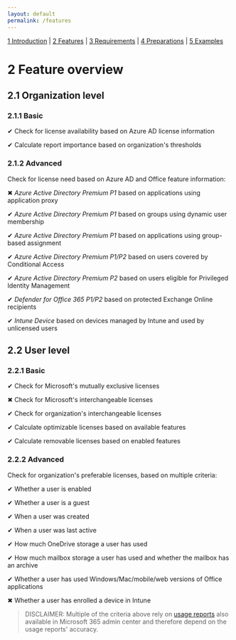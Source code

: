 ```yaml
---
layout: default
permalink: /features
---
```


[1 Introduction](/azure-ad-license-status/) \| [2 Features](/azure-ad-license-status/features) \| [3 Requirements](/azure-ad-license-status/requirements) \| [4 Preparations](/azure-ad-license-status/preparations) \| [5 Examples](/azure-ad-license-status/examples)

# 2 Feature overview

## 2.1 Organization level

### 2.1.1 Basic

&#x2714; Check for license availability based on Azure AD license information

&#x2714; Calculate report importance based on organization's thresholds

### 2.1.2 Advanced

Check for license need based on Azure AD and Office feature information:

&#x2716; _Azure Active Directory Premium P1_ based on applications using application proxy

&#x2714; _Azure Active Directory Premium P1_ based on groups using dynamic user membership

&#x2714; _Azure Active Directory Premium P1_ based on applications using group-based assignment

&#x2714; _Azure Active Directory Premium P1/P2_ based on users covered by Conditional Access

&#x2714; _Azure Active Directory Premium P2_ based on users eligible for Privileged Identity Management

&#x2714; _Defender for Office 365 P1/P2_ based on protected Exchange Online recipients

&#x2714; _Intune Device_ based on devices managed by Intune and used by unlicensed users

## 2.2 User level

### 2.2.1 Basic

&#x2714; Check for Microsoft's mutually exclusive licenses

&#x2716; Check for Microsoft's interchangeable licenses

&#x2714; Check for organization's interchangeable licenses

&#x2714; Calculate optimizable licenses based on available features

&#x2714; Calculate removable licenses based on enabled features

### 2.2.2 Advanced

Check for organization's preferable licenses, based on multiple criteria:

&#x2714; Whether a user is enabled

&#x2714; Whether a user is a guest

&#x2714; When a user was created

&#x2714; When a user was last active

&#x2714; How much OneDrive storage a user has used

&#x2714; How much mailbox storage a user has used and whether the mailbox has an archive

&#x2714; Whether a user has used Windows/Mac/mobile/web versions of Office applications

&#x2716; Whether a user has enrolled a device in Intune

> DISCLAIMER: Multiple of the criteria above rely on [usage reports](https://admin.microsoft.com/Adminportal/Home#/reportsUsage) also available in Microsoft 365 admin center and therefore depend on the usage reports' accuracy.
